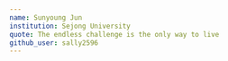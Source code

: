 ```yaml
---
name: Sunyoung Jun
institution: Sejong University
quote: The endless challenge is the only way to live
github_user: sally2596
---
```

